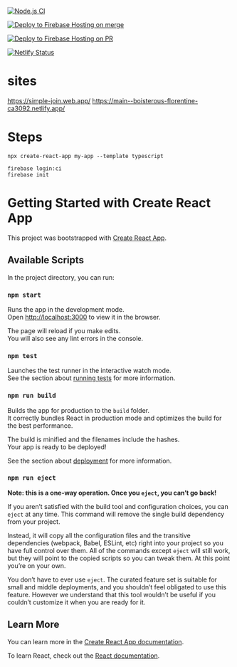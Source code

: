 [![Node.js CI](https://github.com/kaiwanyawit-chawankul/simple-join/actions/workflows/node.js.yml/badge.svg)](https://github.com/kaiwanyawit-chawankul/simple-join/actions/workflows/node.js.yml)

[![Deploy to Firebase Hosting on merge](https://github.com/kaiwanyawit-chawankul/simple-join/actions/workflows/firebase-hosting-merge.yml/badge.svg)](https://github.com/kaiwanyawit-chawankul/simple-join/actions/workflows/firebase-hosting-merge.yml)

[![Deploy to Firebase Hosting on PR](https://github.com/kaiwanyawit-chawankul/simple-join/actions/workflows/firebase-hosting-pull-request.yml/badge.svg)](https://github.com/kaiwanyawit-chawankul/simple-join/actions/workflows/firebase-hosting-pull-request.yml)

[![Netlify Status](https://api.netlify.com/api/v1/badges/6b1474a6-e9a8-4cb3-bd0e-bf19c37b882c/deploy-status)](https://app.netlify.com/sites/boisterous-florentine-ca3092/deploys)

# sites
https://simple-join.web.app/
https://main--boisterous-florentine-ca3092.netlify.app/

# Steps
```
npx create-react-app my-app --template typescript
```

```
firebase login:ci
firebase init
```

# Getting Started with Create React App

This project was bootstrapped with [Create React App](https://github.com/facebook/create-react-app).

## Available Scripts

In the project directory, you can run:

### `npm start`

Runs the app in the development mode.\
Open [http://localhost:3000](http://localhost:3000) to view it in the browser.

The page will reload if you make edits.\
You will also see any lint errors in the console.

### `npm test`

Launches the test runner in the interactive watch mode.\
See the section about [running tests](https://facebook.github.io/create-react-app/docs/running-tests) for more information.

### `npm run build`

Builds the app for production to the `build` folder.\
It correctly bundles React in production mode and optimizes the build for the best performance.

The build is minified and the filenames include the hashes.\
Your app is ready to be deployed!

See the section about [deployment](https://facebook.github.io/create-react-app/docs/deployment) for more information.

### `npm run eject`

**Note: this is a one-way operation. Once you `eject`, you can’t go back!**

If you aren’t satisfied with the build tool and configuration choices, you can `eject` at any time. This command will remove the single build dependency from your project.

Instead, it will copy all the configuration files and the transitive dependencies (webpack, Babel, ESLint, etc) right into your project so you have full control over them. All of the commands except `eject` will still work, but they will point to the copied scripts so you can tweak them. At this point you’re on your own.

You don’t have to ever use `eject`. The curated feature set is suitable for small and middle deployments, and you shouldn’t feel obligated to use this feature. However we understand that this tool wouldn’t be useful if you couldn’t customize it when you are ready for it.

## Learn More

You can learn more in the [Create React App documentation](https://facebook.github.io/create-react-app/docs/getting-started).

To learn React, check out the [React documentation](https://reactjs.org/).
